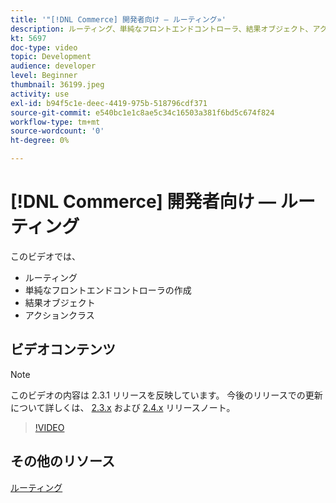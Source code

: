 ```yaml
---
title: '"[!DNL Commerce] 開発者向け — ルーティング»'
description: ルーティング、単純なフロントエンドコントローラ、結果オブジェクト、アクションクラスの作成について説明します。
kt: 5697
doc-type: video
topic: Development
audience: developer
level: Beginner
thumbnail: 36199.jpeg
activity: use
exl-id: b94f5c1e-deec-4419-975b-518796cdf371
source-git-commit: e540bc1e1c8ae5c34c16503a381f6bd5c674f824
workflow-type: tm+mt
source-wordcount: '0'
ht-degree: 0%

---
```


# [!DNL Commerce] 開発者向け — ルーティング

このビデオでは、

- ルーティング
- 単純なフロントエンドコントローラの作成
- 結果オブジェクト
- アクションクラス

## ビデオコンテンツ

>[!NOTE]
>
>このビデオの内容は 2.3.1 リリースを反映しています。 今後のリリースでの更新について詳しくは、 [ 2.3.x](https://devdocs.magento.com/guides/v2.3/release-notes/bk-release-notes.html) および [2.4.x](https://devdocs.magento.com/guides/v2.4/release-notes/bk-release-notes.html) リリースノート。

>[!VIDEO](https://video.tv.adobe.com/v/36199?quality=12&learn=on)

## その他のリソース

[ルーティング](https://devdocs.magento.com/guides/v2.4/extension-dev-guide/routing.html)
